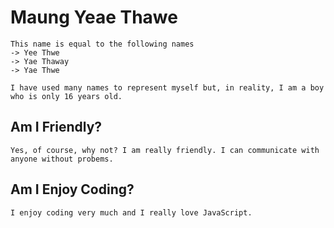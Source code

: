 # Maung Yeae Thawe
    This name is equal to the following names
    -> Yee Thwe
    -> Yae Thaway
    -> Yae Thwe

    I have used many names to represent myself but, in reality, I am a boy who is only 16 years old.

## Am I Friendly?
    Yes, of course, why not? I am really friendly. I can communicate with anyone without probems.

## Am I Enjoy Coding?
    I enjoy coding very much and I really love JavaScript.